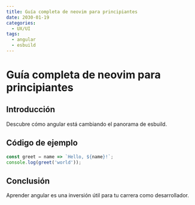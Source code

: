 ```yaml
---
title: Guía completa de neovim para principiantes
date: 2030-01-19
categories:
  - UX/UI
tags:
  - angular
  - esbuild
---
```


# Guía completa de neovim para principiantes

## Introducción

Descubre cómo angular está cambiando el panorama de esbuild.

## Código de ejemplo

```javascript
const greet = name => `Hello, ${name}!`;
console.log(greet('world'));
```

## Conclusión

Aprender angular es una inversión útil para tu carrera como desarrollador.